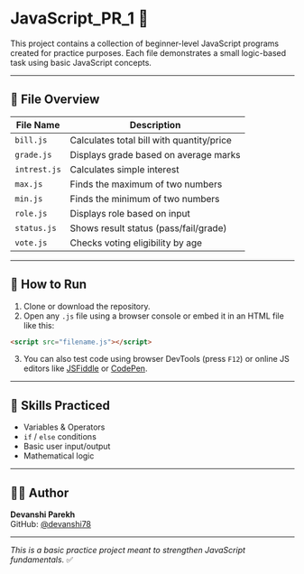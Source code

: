 # JavaScript_PR_1 🧮

This project contains a collection of beginner-level JavaScript programs created for practice purposes. Each file demonstrates a small logic-based task using basic JavaScript concepts.

---

## 📂 File Overview

| File Name     | Description                               |
|---------------|-------------------------------------------|
| `bill.js`     | Calculates total bill with quantity/price |
| `grade.js`    | Displays grade based on average marks     |
| `intrest.js`  | Calculates simple interest                |
| `max.js`      | Finds the maximum of two numbers          |
| `min.js`      | Finds the minimum of two numbers          |
| `role.js`     | Displays role based on input              |
| `status.js`   | Shows result status (pass/fail/grade)     |
| `vote.js`     | Checks voting eligibility by age          |

---

## 🚀 How to Run

1. Clone or download the repository.
2. Open any `.js` file using a browser console or embed it in an HTML file like this:

```html
<script src="filename.js"></script>
```

3. You can also test code using browser DevTools (press `F12`) or online JS editors like [JSFiddle](https://jsfiddle.net/) or [CodePen](https://codepen.io/).

---

## 🎯 Skills Practiced

- Variables & Operators  
- `if` / `else` conditions  
- Basic user input/output  
- Mathematical logic

---

## 👩‍💻 Author

**Devanshi Parekh**  
GitHub: [@devanshi78](https://github.com/devanshi78)

---

*This is a basic practice project meant to strengthen JavaScript fundamentals.* ✅